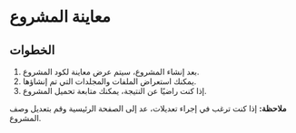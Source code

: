 # معاينة المشروع

## الخطوات

1. بعد إنشاء المشروع، سيتم عرض معاينة لكود المشروع.
2. يمكنك استعراض الملفات والمجلدات التي تم إنشاؤها.
3. إذا كنت راضيًا عن النتيجة، يمكنك متابعة تحميل المشروع.

**ملاحظة:** إذا كنت ترغب في إجراء تعديلات، عد إلى الصفحة الرئيسية وقم بتعديل وصف المشروع.